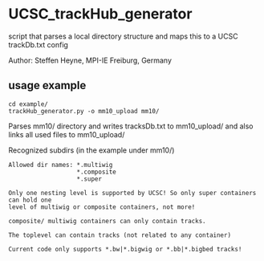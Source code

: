 # UCSC_trackHub_generator
script that parses a local directory structure and maps this to a UCSC trackDb.txt config

Author: Steffen Heyne, MPI-IE Freiburg, Germany

## usage example

    cd example/
    trackHub_generator.py -o mm10_upload mm10/

Parses mm10/ directory and writes tracksDb.txt to mm10_upload/ and also links all used files to mm10_upload/

Recognized subdirs (in the example under mm10/)
     
    Allowed dir names: *.multiwig
                       *.composite
                       *.super
    
    Only one nesting level is supported by UCSC! So only super containers can hold one 
    level of multiwig or composite containers, not more! 

    composite/ multiwig containers can only contain tracks.
    
    The toplevel can contain tracks (not related to any container)
    
    Current code only supports *.bw|*.bigwig or *.bb|*.bigbed tracks!
